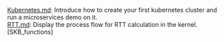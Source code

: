[Kubernetes.md](https://github.com/alvenwong/docs/blob/master/Kubernetes.md): 
Introduce how to create your first kubernetes cluster and run a microservices demo on it. <br>
[RTT.md](https://github.com/alvenwong/docs/blob/master/RTT.md): 
Display the process flow for RTT calculation in the kernel.
[SKB_functions]

